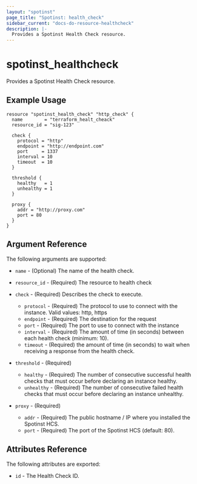 ```yaml
---
layout: "spotinst"
page_title: "Spotinst: health_check"
sidebar_current: "docs-do-resource-healthcheck"
description: |-
  Provides a Spotinst Health Check resource.
---
```


# spotinst\_healthcheck

Provides a Spotinst Health Check resource.

## Example Usage

```hcl 
resource "spotinst_health_check" "http_check" {
  name        = "terraform_healt_cheack"
  resource_id = "sig-123"

  check {
    protocol = "http"
    endpoint = "http://endpoint.com"
    port     = 1337
    interval = 10
    timeout  = 10
  }

  threshold {
    healthy   = 1
    unhealthy = 1
  }

  proxy {
    addr = "http://proxy.com"
    port = 80
  }
}
```

## Argument Reference

The following arguments are supported:

* `name` - (Optional) The name of the health check.
* `resource_id` - (Required) The resource to health check
* `check` - (Required) Describes the check to execute.

    * `protocol` - (Required) The protocol to use to connect with the instance. Valid values: http, https
    * `endpoint` - (Required) The destination for the request
    * `port` - (Required) The port to use to connect with the instance
    * `interval` - (Required) The amount of time (in seconds) between each health check (minimum: 10).
    * `timeout` - (Required) the amount of time (in seconds) to wait when receiving a response from the health check.

* `threshold` - (Required)

  * `healthy` - (Required) The number of consecutive successful health checks that must occur before declaring an instance healthy.
  * `unhealthy` - (Required) The number of consecutive failed health checks that must occur before declaring an instance unhealthy.

* `proxy` - (Required)

  * `addr` - (Required) The public hostname / IP where you installed the Spotinst HCS.
  * `port` - (Required) The port of the Spotinst HCS (default: 80).

## Attributes Reference

The following attributes are exported:

* `id` - The Health Check ID.
